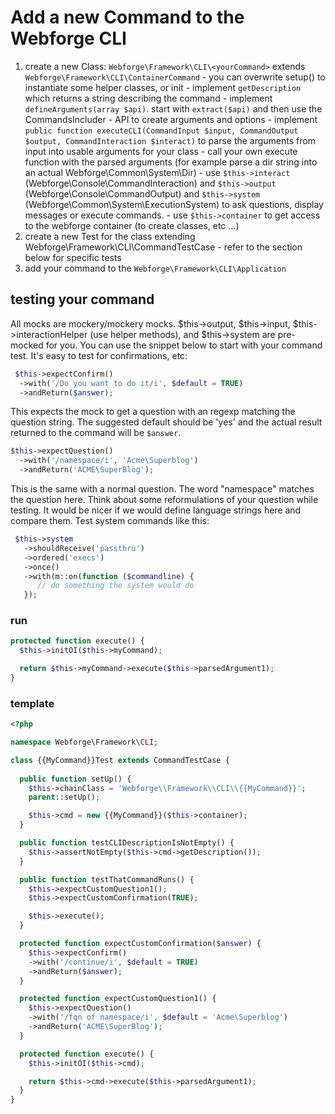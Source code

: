 # Add a new Command to the Webforge CLI

  
  1. create a new Class: `Webforge\Framework\CLI\<yourCommand>` extends `Webforge\Framework\CLI\ContainerCommand`
    - you can overwrite setup() to instantiate some helper classes, or init
    - implement `getDescription` which returns a string describing the command
    - implement `defineArguments(array $api)`. start with `extract($api)` and then use the CommandsIncluder - API to create arguments and options
    - implement `public function executeCLI(CommandInput $input, CommandOutput $output, CommandInteraction $interact)` to parse the arguments from input into usable arguments for your class
    - call your own execute function with the parsed arguments (for example parse a dir string into an actual Webforge\Common\System\Dir)
    - use `$this->interact` (Webforge\Console\CommandInteraction) and `$this->output` (Webforge\Console\CommandOutput) and `$this->system` (Webforge\Common\System\ExecutionSystem) to ask questions, display messages or execute commands.
    - use `$this->container` to get access to the webforge container (to create classes, etc ...)
  1. create a new Test for the class extending Webforge\Framework\CLI\CommandTestCase
    - refer to the section below for specific tests
  2. add your command to the `Webforge\Framework\CLI\Application`


## testing your command

All mocks are mockery/mockery mocks. $this->output, $this->input, $this->interactionHelper (use helper methods), and $this->system are pre-mocked for you. You can use the snippet below to start with your command test.
It's easy to test for confirmations, etc:


```php
 $this->expectConfirm()
  ->with('/Do you want to do it/i', $default = TRUE)
  ->andReturn($answer);
```

This expects the mock to get a question with an regexp matching the question string. The suggested default should be 'yes' and the actual result returned to the command will be `$answer`.

```php
$this->expectQuestion()
  ->with('/namespace/i', 'Acme\Superblog')
  ->andReturn('ACME\SuperBlog');
```

This is the same with a normal question. The word "namespace" matches the question here. Think about some reformulations of your question while testing. It would be nicer if we would define language strings here and compare them.
Test system commands like this:

```php
 $this->system
   ->shouldReceive('passthru')
   ->ordered('execs')
   ->once()
   ->with(m::on(function ($commandline) {
      // do something the system would do
   });
```

### run

```php
protected function execute() {
  $this->initOI($this->myCommand);

  return $this->myCommand->execute($this->parsedArgument1);
}
```

### template
```php
<?php

namespace Webforge\Framework\CLI;

class {{MyCommand}}Test extends CommandTestCase {
  
  public function setUp() {
    $this->chainClass = 'Webforge\\Framework\\CLI\\{{MyCommand}}';
    parent::setUp();

    $this->cmd = new {{MyCommand}}($this->container);
  }

  public function testCLIDescriptionIsNotEmpty() {
    $this->assertNotEmpty($this->cmd->getDescription());
  }

  public function testThatCommandRuns() {
    $this->expectCustomQuestion1();
    $this->expectCustomConfirmation(TRUE);

    $this->execute();
  }

  protected function expectCustomConfirmation($answer) {
    $this->expectConfirm()
    ->with('/continue/i', $default = TRUE)
    ->andReturn($answer);
  }

  protected function expectCustomQuestion1() {
    $this->expectQuestion()
    ->with('/fqn of namespace/i', $default = 'Acme\Superblog')
    ->andReturn('ACME\SuperBlog');
  }

  protected function execute() {
    $this->initOI($this->cmd);

    return $this->cmd->execute($this->parsedArgument1);
  }
}
```